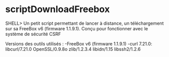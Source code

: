scriptDownloadFreebox
=====================

SHELL> Un petit script permettant de lancer à distance, un téléchargement sur sa FreeBox v6 (firmware 1.1.9.1). 
Conçu pour fonctionner avec le système de sécurité CSRF

Versions des outils utilisés :
-FreeBox v6 (firmware 1.1.9.1)
-curl 7.21.0: libcurl/7.21.0 OpenSSL/0.9.8o zlib/1.2.3.4 libidn/1.15 libssh2/1.2.6
